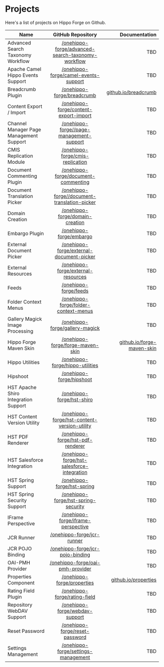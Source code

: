 
# Projects

Here's a list of projects on Hippo Forge on Github. 

| Name                   | GitHub Repository |  Documentation  | 
| ---------------------- |:----------------------:| -----------:|
| Advanced Search Taxonomy Workflow | [/onehippo-forge/advanced-search-taxonomy-workflow](https://github.com/onehippo-forge/advanced-search-taxonomy-workflow) | TBD
| Apache Camel Hippo Events Support | [/onehippo-forge/camel-events-support](https://github.com/onehippo-forge/camel-events-support) | TBD
| Breadcrumb Plugin | [/onehippo-forge/breadcrumb](https://github.com/onehippo-forge/breadcrumb) | [github.io/breadcrumb](https://onehippo-forge.github.io/breadcrumb) 
| Content Export / Import | [/onehippo-forge/content-export-import](https://github.com/onehippo-forge/content-export-import) | TBD
| Channel Manager Page Management Support | [/onehippo-forge//page-management-support](https://github.com/onehippo-forge/page-management-support) | TBD
| CMIS Replication Module | [/onehippo-forge/cmis-replication](https://github.com/onehippo-forge/cmis-replication) | TBD
| Document Commenting Plugin | [/onehippo-forge/document-commenting](https://github.com/onehippo-forge/document-commenting) | TBD
| Document Translation Picker | [/onehippo-forge//document-translation-picker](https://github.com/onehippo-forge//document-translation-picker) | TBD
| Domain Creation | [/onehippo-forge/domain-creation](https://github.com/onehippo-forge/domain-creation) | TBD
| Embargo Plugin | [/onehippo-forge/embargo](https://github.com/onehippo-forge/embargo) | TBD
| External Document Picker | [/onehippo-forge/external-document-picker](https://github.com/onehippo-forge/external-document-picker) | TBD
| External Resources  | [/onehippo-forge/external-resources](https://github.com/onehippo-forge/external-resources) | TBD
| Feeds | [/onehippo-forge/feeds](https://github.com/onehippo-forge/feeds) | TBD
| Folder Context Menus | [/onehippo-forge/folder-context-menus](https://github.com/onehippo-forge/folder-context-menus) | TBD
| Gallery Magick Image Processing | [/onehippo-forge/gallery-magick](https://github.com/onehippo-forge/gallery-magick) | TBD
| Hippo Forge Maven Skin | [/onehippo-forge/forge-maven-skin](https://github.com/onehippo-forge/forge-maven-skin) | [github.io/forge-maven-skin](https://onehippo-forge.github.io/forge-maven-skin) 
| Hippo Utilities | [/onehippo-forge/hippo-utilities](https://github.com/onehippo-forge/hippo-utilities) | TBD
| Hipshoot | [/onehippo-forge/hipshoot](https://github.com/onehippo-forge/hipshoot) | TBD
| HST Apache Shiro Integration Support | [/onehippo-forge/hst-shiro](https://github.com/onehippo-forge/hst-shiro) | TBD
| HST Content Version Utility | [/onehippo-forge/hst-content-version-utility](https://github.com/onehippo-forge/hst-content-version-utility) | TBD
| HST PDF Renderer | [/onehippo-forge/hst-pdf-renderer](https://github.com/onehippo-forge/hst-pdf-renderer) | TBD
| HST Salesforce Integration | [/onehippo-forge/hst-salesforce-integration](https://github.com/onehippo-forge/hst-salesforce-integration) | TBD
| HST Spring Support | [/onehippo-forge/hst-spring](https://github.com/onehippo-forge/hst-spring) | TBD
| HST Spring Security Support | [/onehippo-forge/hst-spring-security](https://github.com/onehippo-forge/hst-spring-security) | TBD
| IFrame Perspective | [/onehippo-forge/iframe-perspective](https://github.com/onehippo-forge/iframe-perspective) | TBD
| JCR Runner | [/onehippo-forge/jcr-runner](https://github.com/onehippo-forge/jcr-runner) | TBD
| JCR POJO Binding | [/onehippo-forge/jcr-pojo-binding](https://github.com/onehippo-forge/jcr-pojo-binding) | TBD
| OAI-PMH Provider | [/onehippo-forge/oai-pmh-provider](https://github.com/onehippo-forge/oai-pmh-provider) | TBD
| Properties Component | [/onehippo-forge/properties](https://github.com/onehippo-forge/properties) | [github.io/properties](https://onehippo-forge.github.io/properties)
| Rating Field Plugin | [/onehippo-forge/rating-field](https://github.com/onehippo-forge/rating-field) | TBD
| Repository WebDAV Support | [/onehippo-forge/webdav-support](https://github.com/onehippo-forge/webdav-support) | TBD
| Reset Password | [/onehippo-forge/reset-password](https://github.com/onehippo-forge/reset-password) | TBD
| Settings Management | [/onehippo-forge/settings-management](https://github.com/onehippo-forge/settings-management) | TBD
